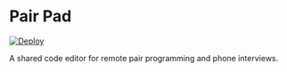 # Pair Pad

[![Deploy](https://www.herokucdn.com/deploy/button.svg)](https://heroku.com/deploy?template=https://github.com/theothertomelliott/sharedpad)

A shared code editor for remote pair programming and phone interviews.
